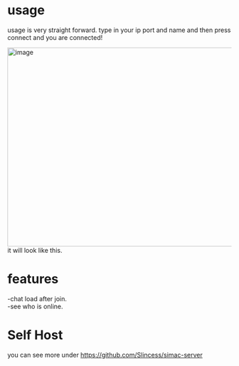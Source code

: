 # usage  
usage is very straight forward. type in your ip port and name and then press connect and you are connected!  

<img width="749" height="447" alt="image" src="https://github.com/user-attachments/assets/b17e0e9e-9cb7-4aaf-9814-de30122e6601" />  <br />
it will look like this.

# features
-chat load after join.  
-see who is online.

# Self Host  
you can see more under <linka>https://github.com/Slincess/simac-server</linka>
